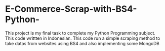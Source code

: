 # E-Commerce-Scrap-with-BS4-Python-
This project is my final task to complete my Python Programming subject. This code writtten in Indonesian. This code run a simple scraping method to take datas from websites using BS4 and also implementing some MongoDB 
